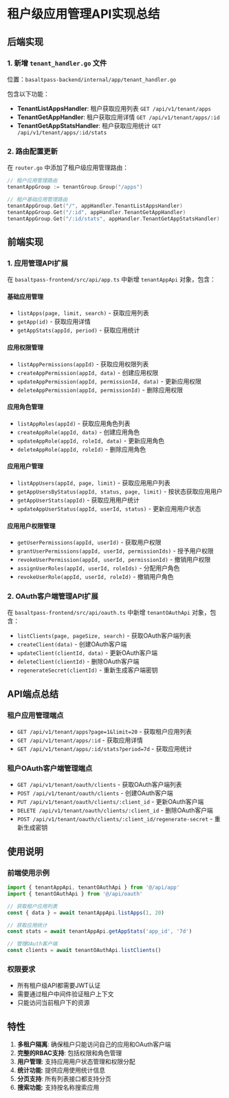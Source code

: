 # 租户级应用管理API实现总结

## 后端实现

### 1. 新增 `tenant_handler.go` 文件
位置：`basaltpass-backend/internal/app/tenant_handler.go`

包含以下功能：
- **TenantListAppsHandler**: 租户获取应用列表 `GET /api/v1/tenant/apps`
- **TenantGetAppHandler**: 租户获取应用详情 `GET /api/v1/tenant/apps/:id`
- **TenantGetAppStatsHandler**: 租户获取应用统计 `GET /api/v1/tenant/apps/:id/stats`

### 2. 路由配置更新
在 `router.go` 中添加了租户级应用管理路由：

```go
// 租户应用管理路由
tenantAppGroup := tenantGroup.Group("/apps")

// 租户基础应用管理路由
tenantAppGroup.Get("/", appHandler.TenantListAppsHandler)
tenantAppGroup.Get("/:id", appHandler.TenantGetAppHandler)
tenantAppGroup.Get("/:id/stats", appHandler.TenantGetAppStatsHandler)
```

## 前端实现

### 1. 应用管理API扩展
在 `basaltpass-frontend/src/api/app.ts` 中新增 `tenantAppApi` 对象，包含：

#### 基础应用管理
- `listApps(page, limit, search)` - 获取应用列表
- `getApp(id)` - 获取应用详情
- `getAppStats(appId, period)` - 获取应用统计

#### 应用权限管理
- `listAppPermissions(appId)` - 获取应用权限列表
- `createAppPermission(appId, data)` - 创建应用权限
- `updateAppPermission(appId, permissionId, data)` - 更新应用权限
- `deleteAppPermission(appId, permissionId)` - 删除应用权限

#### 应用角色管理
- `listAppRoles(appId)` - 获取应用角色列表
- `createAppRole(appId, data)` - 创建应用角色
- `updateAppRole(appId, roleId, data)` - 更新应用角色
- `deleteAppRole(appId, roleId)` - 删除应用角色

#### 应用用户管理
- `listAppUsers(appId, page, limit)` - 获取应用用户列表
- `getAppUsersByStatus(appId, status, page, limit)` - 按状态获取应用用户
- `getAppUserStats(appId)` - 获取应用用户统计
- `updateAppUserStatus(appId, userId, status)` - 更新应用用户状态

#### 应用用户权限管理
- `getUserPermissions(appId, userId)` - 获取用户权限
- `grantUserPermissions(appId, userId, permissionIds)` - 授予用户权限
- `revokeUserPermission(appId, userId, permissionId)` - 撤销用户权限
- `assignUserRoles(appId, userId, roleIds)` - 分配用户角色
- `revokeUserRole(appId, userId, roleId)` - 撤销用户角色

### 2. OAuth客户端管理API扩展
在 `basaltpass-frontend/src/api/oauth.ts` 中新增 `tenantOAuthApi` 对象，包含：

- `listClients(page, pageSize, search)` - 获取OAuth客户端列表
- `createClient(data)` - 创建OAuth客户端
- `updateClient(clientId, data)` - 更新OAuth客户端
- `deleteClient(clientId)` - 删除OAuth客户端
- `regenerateSecret(clientId)` - 重新生成客户端密钥

## API端点总结

### 租户应用管理端点
- `GET /api/v1/tenant/apps?page=1&limit=20` - 获取租户应用列表
- `GET /api/v1/tenant/apps/:id` - 获取应用详情
- `GET /api/v1/tenant/apps/:id/stats?period=7d` - 获取应用统计

### 租户OAuth客户端管理端点
- `GET /api/v1/tenant/oauth/clients` - 获取OAuth客户端列表
- `POST /api/v1/tenant/oauth/clients` - 创建OAuth客户端
- `PUT /api/v1/tenant/oauth/clients/:client_id` - 更新OAuth客户端
- `DELETE /api/v1/tenant/oauth/clients/:client_id` - 删除OAuth客户端
- `POST /api/v1/tenant/oauth/clients/:client_id/regenerate-secret` - 重新生成密钥

## 使用说明

### 前端使用示例

```typescript
import { tenantAppApi, tenantOAuthApi } from '@/api/app'
import { tenantOAuthApi } from '@/api/oauth'

// 获取租户应用列表
const { data } = await tenantAppApi.listApps(1, 20)

// 获取应用统计
const stats = await tenantAppApi.getAppStats('app_id', '7d')

// 管理OAuth客户端
const clients = await tenantOAuthApi.listClients()
```

### 权限要求
- 所有租户级API都需要JWT认证
- 需要通过租户中间件验证租户上下文
- 只能访问当前租户下的资源

## 特性
1. **多租户隔离**: 确保租户只能访问自己的应用和OAuth客户端
2. **完整的RBAC支持**: 包括权限和角色管理
3. **用户管理**: 支持应用用户状态管理和权限分配
4. **统计功能**: 提供应用使用统计信息
5. **分页支持**: 所有列表接口都支持分页
6. **搜索功能**: 支持按名称搜索应用
